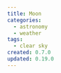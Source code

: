 ```yaml
---
title: Moon
categories:
  - astronomy
  - weather
tags:
  - clear sky
created: 0.7.0
updated: 0.19.0
---
```

